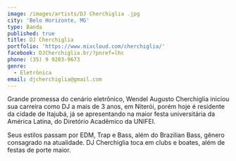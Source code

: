 ```yaml
---
image: /images/artists/DJ Cherchiglia .jpg
city: 'Belo Horizonte, MG'
type: Banda
published: true
title: DJ Cherchiglia
portfolio: 'https://www.mixcloud.com/cherchiglia/'
facebook: DJCherchiglia.br/?pnref=lhc
phone: (35) 9 9203-9673
genre:
  - Eletrônica
email: djcherchiglia@gmail.com
---
```

Grande promessa do cenário eletrônico, Wendel Augusto Cherchiglia iniciou sua carreira como DJ a mais de 3 anos, em Niterói, porém hoje é residente da cidade de Itajubá, já se apresentando na maior festa universitária da América Latina, do Diretório Acadêmico da UNIFEI.

Seus estilos passam por EDM, Trap e Bass, além do Brazilian Bass, gênero consagrado na atualidade. DJ Cherchiglia toca em clubs e boates, além de festas de porte maior.
